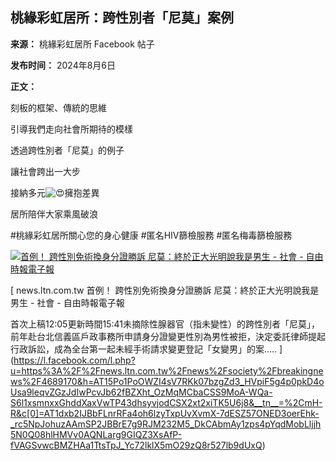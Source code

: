 ## 桃緣彩虹居所：跨性別者「尼莫」案例

**来源：** 桃緣彩虹居所 Facebook 帖子

**发布时间：** 2024年8月6日

**正文：**

刻板的框架、傳統的思維

引導我們走向社會所期待的模樣

透過跨性別者「尼莫」的例子

讓社會跨出一大步

接納多元![😍](https://static.xx.fbcdn.net/images/emoji.php/v9/t2/1/16/1f60d.png)擁抱差異

居所陪伴大家乘風破浪

#桃緣彩虹居所關心您的身心健康
#匿名HIV篩檢服務
#匿名梅毒篩檢服務

[
![首例！ 跨性別免術換身分證勝訴 尼莫：終於正大光明說我是男生 - 社會 - 自由時報電子報](https://external-sjc3-1.xx.fbcdn.net/emg1/v/t13/10063305901298463601?url=https%3A%2F%2Fimg.ltn.com.tw%2FUpload%2Fnews%2F600%2F2024%2F05%2F30%2FphpTlD4Qc.jpg&fb_obo=1&utld=ltn.com.tw&stp=c0.5000x0.5000f_dst-jpg_flffffff_p500x261_q75_tt6&ccb=13-1&oh=06_Q3991rfcR1pwLI6_0oMLj39eAF8ltnFueDSNLVX_AHy6Sok&oe=67C6A48C&_nc_sid=c97757)
](https://l.facebook.com/l.php?u=https%3A%2F%2Fnews.ltn.com.tw%2Fnews%2Fsociety%2Fbreakingnews%2F4689170&h=AT15Po1PoOWZI4sV7RKk07bzgZd3_HVpiF5g4p0pkD4oUsa9leqvZGzJdIwPcvJb62fBZXht_OzMqMCbaCSS9MoA-WQa-S6l1xsmnxxGhddXaxVwTP43dhsyvjodCSX2xt2xiTK5U6j8&__tn__=H-R&c[0]=AT1dxb2IJBbFLnrRFa4oh6lzyTxpUvXvmX-7dESZ57ONED3oerEhk-_rc5NpJohuzAAmSP2JBBrE7g9RJM232M5_DkCAbmAy1zps4pYqdMobLljjh5N0Q08hlHMVv0AQNLarg9GIQZ3XsAfP-fVAGSvwcBMZHAa1TtsTpJ_Yc72lklX5mO29zQ8r527lb9dUxQ)

[
news.ltn.com.tw
首例！ 跨性別免術換身分證勝訴 尼莫：終於正大光明說我是男生 - 社會 - 自由時報電子報

首次上稿12:05更新時間15:41未摘除性腺器官（指未變性）的跨性別者「尼莫」，前年赴台北信義區戶政事務所申請身分證變更性別為男性被拒，決定委託律師提起行政訴訟，成為全台第一起未經手術請求變更登記「女變男」的案.....
](https://l.facebook.com/l.php?u=https%3A%2F%2Fnews.ltn.com.tw%2Fnews%2Fsociety%2Fbreakingnews%2F4689170&h=AT15Po1PoOWZI4sV7RKk07bzgZd3_HVpiF5g4p0pkD4oUsa9leqvZGzJdIwPcvJb62fBZXht_OzMqMCbaCSS9MoA-WQa-S6l1xsmnxxGhddXaxVwTP43dhsyvjodCSX2xt2xiTK5U6j8&__tn__=%2CmH-R&c[0]=AT1dxb2IJBbFLnrRFa4oh6lzyTxpUvXvmX-7dESZ57ONED3oerEhk-_rc5NpJohuzAAmSP2JBBrE7g9RJM232M5_DkCAbmAy1zps4pYqdMobLljjh5N0Q08hlHMVv0AQNLarg9GIQZ3XsAfP-fVAGSvwcBMZHAa1TtsTpJ_Yc72lklX5mO29zQ8r527lb9dUxQ)
